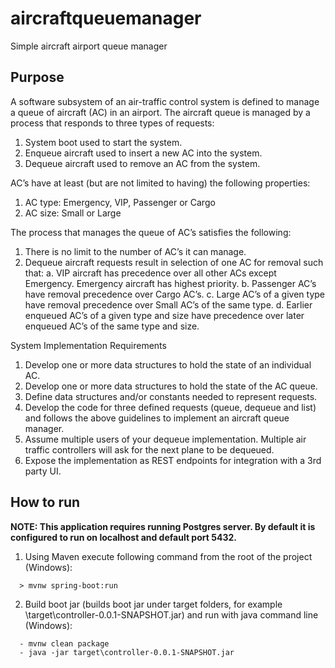 # aircraftqueuemanager
Simple aircraft airport queue manager


## Purpose

A software subsystem of an air-traffic control system is defined to manage a queue of aircraft (AC) in an airport.  The aircraft queue is managed by a process that responds to three types of requests: 
1.	System boot used to start the system.
2.	Enqueue aircraft used to insert a new AC into the system. 
3.	Dequeue aircraft used to remove an AC from the system.

AC’s have at least (but are not limited to having) the following properties: 
1. AC type:  Emergency, VIP, Passenger or Cargo
2. AC size:  Small or Large

The process that manages the queue of AC’s satisfies the following: 
1.	There is no limit to the number of AC’s it can manage.
2.	Dequeue aircraft requests result in selection of one AC for removal such that:
a.	VIP aircraft has precedence over all other ACs except Emergency. Emergency aircraft has highest priority. 
b.	Passenger AC’s have removal precedence over Cargo AC’s.
c.	Large AC’s of a given type have removal precedence over Small AC’s of the same type.
d.	Earlier enqueued AC’s of a given type and size have precedence over later enqueued AC’s of the same type and size.

System Implementation Requirements
1.	Develop one or more data structures to hold the state of an individual AC. 
2.	Develop one or more data structures to hold the state of the AC queue. 
3.	Define data structures and/or constants needed to represent requests.
4.	Develop the code for three defined requests (queue, dequeue and list) and follows the above guidelines to implement an aircraft queue manager.  
5.	Assume multiple users of your dequeue implementation.  Multiple air traffic controllers will ask for the next plane to be dequeued.  
6.	Expose the implementation as REST endpoints for integration with a 3rd party UI.  

## How to run

<b>NOTE: This application requires running Postgres server. By default it is configured to run on localhost and default port 5432.</b>

1. Using Maven execute following command from the root of the project (Windows):
```
  > mvnw spring-boot:run
```
2. Build boot jar (builds boot jar under target folders, for example \target\controller-0.0.1-SNAPSHOT.jar) and run with java command line (Windows):
```
  - mvnw clean package
  - java -jar target\controller-0.0.1-SNAPSHOT.jar
```
